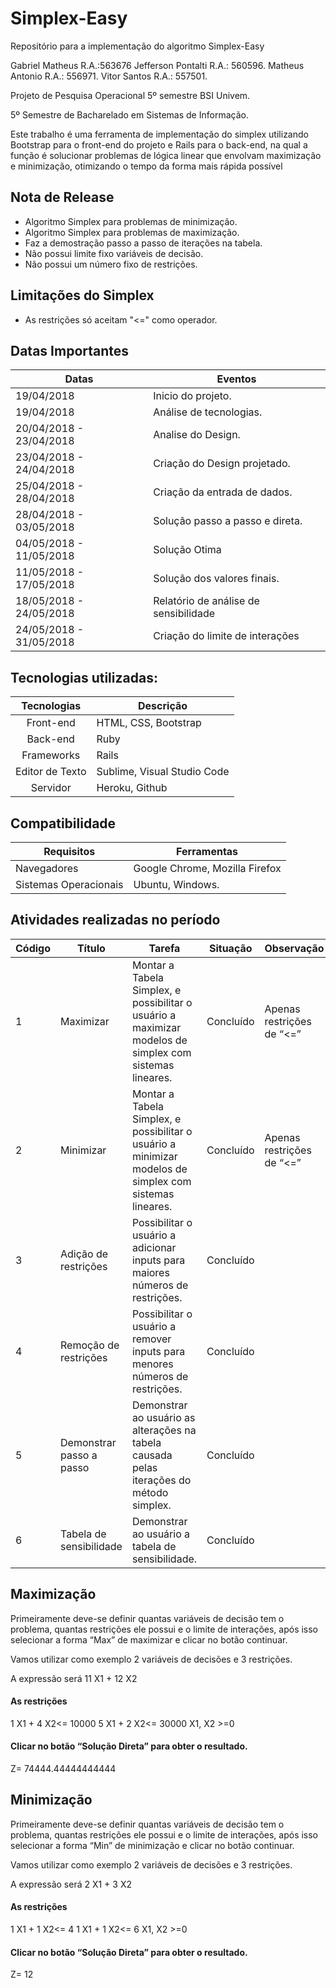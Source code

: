 # Simplex-Easy

Repositório para a implementação do algoritmo Simplex-Easy

Gabriel Matheus R.A.:563676
Jefferson Pontalti  R.A.: 560596.
Matheus Antonio R.A.: 556971.
Vitor Santos R.A.: 557501.

Projeto de Pesquisa Operacional 5º semestre BSI Univem.

5º Semestre de Bacharelado em Sistemas de Informação. 

Este trabalho é uma ferramenta de implementação do simplex utilizando Bootstrap para o front-end do projeto e Rails para o back-end, na qual a função é solucionar problemas de lógica linear que envolvam maximização e minimização, otimizando o tempo da forma mais rápida possível

## Nota de Release

* Algoritmo Simplex para problemas de minimização.
* Algoritmo Simplex para problemas de maximização.
* Faz a demostração passo a passo de iterações na tabela.
* Não possui limite fixo variáveis de decisão.
* Não possui um número fixo de restrições.

## Limitações do Simplex

* As restrições só aceitam "<=" como operador.

## Datas Importantes

| Datas | Eventos|
|--------| -------- | 
|19/04/2018 | Inicio do projeto. |
| 19/04/2018 | Análise de tecnologias. |
| 20/04/2018 - 23/04/2018| Analise do Design. |
| 23/04/2018 - 24/04/2018 | Criação do Design projetado. |
| 25/04/2018 - 28/04/2018 | Criação da entrada de dados.|
| 28/04/2018 - 03/05/2018 | Solução passo a passo e direta. |
| 04/05/2018 - 11/05/2018 | Solução Otima |
| 11/05/2018 - 17/05/2018 | Solução dos valores finais. |
| 18/05/2018 - 24/05/2018 | Relatório de análise de sensibilidade |
| 24/05/2018 - 31/05/2018 | Criação do limite de interações |



## Tecnologias utilizadas:
| Tecnologias   | Descrição |
|:-------------:|-----------|
| Front-end | HTML, CSS, Bootstrap |
| Back-end  | Ruby  |
| Frameworks    | Rails|
| Editor de Texto | Sublime, Visual Studio Code |
| Servidor  | Heroku, Github |

## Compatibilidade

| Requisitos    | Ferramentas   |
|---------------|---------------|
| Navegadores   | Google Chrome, Mozilla Firefox    |
| Sistemas Operacionais     | Ubuntu, Windows.    |

## Atividades realizadas no período

Código | Título | Tarefa | Situação | Observação
--------- | ------ | -------| -------| -------
1 | Maximizar | Montar a Tabela Simplex, e possibilitar o usuário a maximizar modelos de simplex com sistemas lineares. | Concluído | Apenas restrições de “<=”
2 | Minimizar | Montar a Tabela Simplex, e possibilitar o usuário a minimizar modelos de simplex com sistemas lineares. | Concluído | Apenas restrições de “<=”
3 | Adição de restrições | Possibilitar o usuário a adicionar inputs para maiores números de restrições. | Concluído |
4 | Remoção de restrições | Possibilitar o usuário a remover inputs para menores números de restrições. | Concluído |
5 | Demonstrar passo a passo | Demonstrar ao usuário as alterações na tabela causada pelas iterações do método simplex. | Concluído|
6  | Tabela de sensibilidade | Demonstrar ao usuário a tabela de sensibilidade. |Concluído|

## Maximização

Primeiramente deve-se definir quantas variáveis de decisão tem o problema, quantas restrições ele possui e o limite de interações, após isso selecionar a forma “Max” de maximizar e clicar no botão continuar.

Vamos utilizar como exemplo 2 variáveis de decisões e 3 restrições.

A expressão será 11 X1 + 12 X2

#### As restrições

1 X1 + 4 X2<= 10000
5 X1 + 2 X2<= 30000
X1, X2 >=0

#### Clicar no botão “Solução Direta” para obter o resultado.
Z= 74444.44444444444

## Minimização

Primeiramente deve-se definir quantas variáveis de decisão tem o problema, quantas restrições ele possui e o limite de interações, após isso selecionar a forma “Min” de minimização e clicar no botão continuar.

Vamos utilizar como exemplo 2 variáveis de decisões e 3 restrições.

A expressão será 2 X1 + 3 X2

#### As restrições
1 X1 + 1 X2<= 4
1 X1 + 1 X2<= 6
X1, X2 >=0

#### Clicar no botão “Solução Direta” para obter o resultado.
Z= 12
